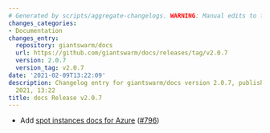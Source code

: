 ```yaml
---
# Generated by scripts/aggregate-changelogs. WARNING: Manual edits to this files will be overwritten.
changes_categories:
- Documentation
changes_entry:
  repository: giantswarm/docs
  url: https://github.com/giantswarm/docs/releases/tag/v2.0.7
  version: 2.0.7
  version_tag: v2.0.7
date: '2021-02-09T13:22:09'
description: Changelog entry for giantswarm/docs version 2.0.7, published on 09 February
  2021, 13:22
title: docs Release v2.0.7
---
```


- Add [spot instances docs for Azure](https://docs.giantswarm.io/advanced/spot-instances/azure/) ([#796](https://github.com/giantswarm/docs/pull/796))
